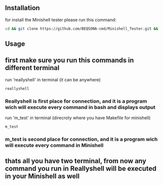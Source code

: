 ## Installation

for install the Minishell tester please run this command:
```bash
cd && git clone https://github.com/BEQSONA-cmd/Minishell_Tester.git && cd Minishell_Tester && ./install.sh
```

## Usage

## first make sure you run this commands in different terminal
run 'reallyshell' in terminal (it can be anywhere)
```bash
reallyshell
```
### Reallyshell is first place for connection, and it is a program wich will execute every command in bash and displays output

run 'm_test' in terminal (direcroty where you have Makefile for minishell)
```bash
m_test
```
### m_test is second place for connection, and it is a program wich will execute every command in Minishell

## thats all you have two terminal, from now any command you run in Reallyshell will be executed in your Minishell as well
